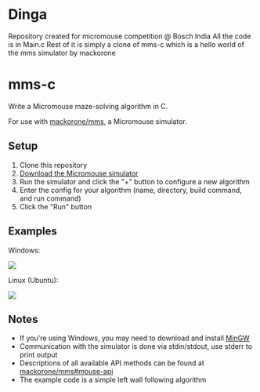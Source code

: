 # Dinga
Repository created for micromouse competition @ Bosch India
All the code is in Main.c Rest of it is simply a clone of mms-c which is a hello world of the mms simulator by mackorone

# mms-c

Write a Micromouse maze-solving algorithm in C.

For use with [mackorone/mms](https://github.com/mackorone/mms), a Micromouse simulator.

## Setup

1. Clone this repository
1. [Download the Micromouse simulator](https://github.com/mackorone/mms#download)
1. Run the simulator and click the "+" button to configure a new algorithm
1. Enter the config for your algorithm (name, directory, build command, and run command)
1. Click the "Run" button

## Examples

Windows:

![](https://github.com/mackorone/mms-c/blob/master/config-windows.png)

Linux (Ubuntu):

![](https://github.com/mackorone/mms-c/blob/master/config-linux.png)


## Notes

- If you're using Windows, you may need to download and install [MinGW](http://mingw.org/wiki/Getting_Started)
- Communication with the simulator is done via stdin/stdout, use stderr to print output
- Descriptions of all available API methods can be found at [mackorone/mms#mouse-api](https://github.com/mackorone/mms#mouse-api)
- The example code is a simple left wall following algorithm
